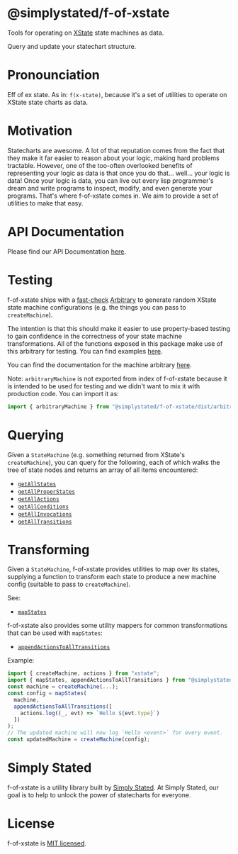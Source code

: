 # @simplystated/f-of-xstate

Tools for operating on [XState](https://github.com/statelyai/xstate) state machines as data.

Query and update your statechart structure.

# Pronounciation

Eff of ex state.
As in: `f(x-state)`, because it's a set of utilities to operate on XState state charts as data.

# Motivation

Statecharts are awesome.
A lot of that reputation comes from the fact that they make it far easier to reason about your logic, making hard problems tractable.
However, one of the too-often overlooked benefits of representing your logic as data is that once you do that... well... your logic is data!
Once your logic is data, you can live out every lisp programmer's dream and write programs to inspect, modify, and even generate your programs.
That's where f-of-xstate comes in.
We aim to provide a set of utilities to make that easy.

# API Documentation

Please find our API Documentation [here](https://simplystated.github.io/f-of-xstate/).

# Testing

f-of-xstate ships with a [fast-check](https://github.com/dubzzz/fast-check) [Arbitrary](https://github.com/dubzzz/fast-check/blob/main/packages/fast-check/documentation/Arbitraries.md) to generate random XState state machine configurations (e.g. the things you can pass to `createMachine`).

The intention is that this should make it easier to use property-based testing to gain confidence in the correctness of your state machine transformations.
All of the functions exposed in this package make use of this arbitrary for testing.
You can find examples [here](https://github.com/simplystated/f-of-xstate/tree/main/tests).

You can find the documentation for the machine arbitrary [here](https://simplystated.github.io/f-of-xstate/variables/arbitrary_machine.arbitraryMachine.html).

Note: `arbitraryMachine` is not exported from index of f-of-xstate because it is intended to be used for testing and we didn't want to mix it with production code.
You can import it as:
```typescript
import { arbitraryMachine } from "@simplystated/f-of-xstate/dist/arbitrary-machine"
```

# Querying

Given a `StateMachine` (e.g. something returned from XState's `createMachine`), you can query for the following, each of which walks the tree of state nodes and returns an array of all items encountered:
 - [`getAllStates`](https://simplystated.github.io/f-of-xstate/functions/index.getAllStates.html)
 - [`getAllProperStates`](https://simplystated.github.io/f-of-xstate/functions/index.getAllProperStates.html)
 - [`getAllActions`](https://simplystated.github.io/f-of-xstate/functions/index.getAllActions.html)
 - [`getAllConditions`](https://simplystated.github.io/f-of-xstate/functions/index.getAllConditions.html)
 - [`getAllInvocations`](https://simplystated.github.io/f-of-xstate/functions/index.getAllInvocations.html)
 - [`getAllTransitions`](https://simplystated.github.io/f-of-xstate/functions/index.getAllTransitions.html)

# Transforming

Given a `StateMachine`, f-of-xstate provides utilities to map over its states, supplying a function to transform each state to produce a new machine config (suitable to pass to `createMachine`).

See:
 - [`mapStates`](https://simplystated.github.io/f-of-xstate/functions/index.mapStates.html)

f-of-xstate also provides some utility mappers for common transformations that can be used with `mapStates`:
 - [`appendActionsToAllTransitions`](https://simplystated.github.io/f-of-xstate/functions/index.appendActionsToAllTransitions.html)

Example:

```typescript
import { createMachine, actions } from "xstate";
import { mapStates, appendActionsToAllTransitions } from "@simplystated/f-of-xstate";
const machine = createMachine(...);
const config = mapStates(
  machine,
  appendActionsToAllTransitions([
    actions.log((_, evt) => `Hello ${evt.type}`)
  ])
);
// The updated machine will now log `Hello <event>` for every event.
const updatedMachine = createMachine(config);
```

# Simply Stated

f-of-xstate is a utility library built by [Simply Stated](https://www.simplystated.dev).
At Simply Stated, our goal is to help to unlock the power of statecharts for everyone.

# License

f-of-xstate is [MIT licensed](https://github.com/simplystated/f-of-xstate/blob/main/LICENSE).
